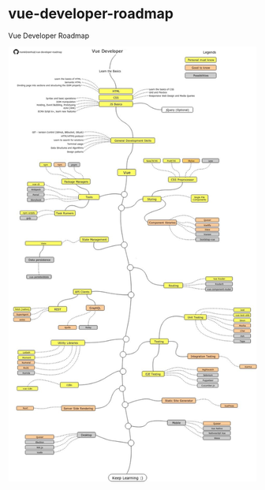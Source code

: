 # vue-developer-roadmap
Vue Developer Roadmap

![Uygulama Ekran Görüntüsü](https://github.com/neslimanka/vue-developer-roadmap/blob/master/vue-developer.jpeg?raw=true)
